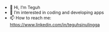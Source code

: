- 👋 Hi, I’m Teguh
- 👀 I’m interested in coding and developing apps
- 📫 How to reach me:  
      https://www.linkedin.com/in/teguhsinulingga
